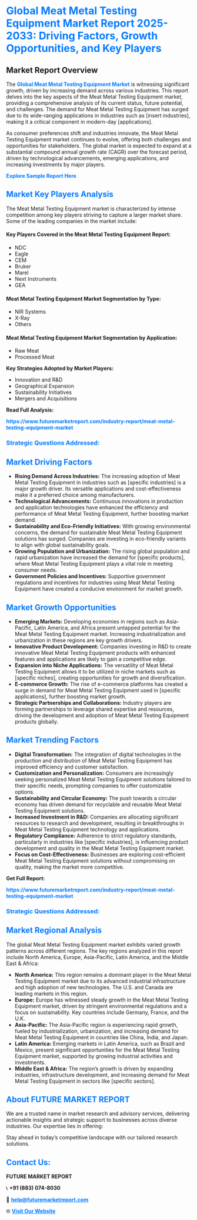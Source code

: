 <h1 style="color: #007BFF;">Global Meat Metal Testing Equipment Market Report 2025-2033: Driving Factors, Growth Opportunities, and Key Players</h1>

<section id="overview">
<h2>Market Report Overview</h2>
<p>The <a href="https://www.futuremarketreport.com/industry-report/meat-metal-testing-equipment-market" style="color: #007BFF; text-decoration: none;"><strong>Global Meat Metal Testing Equipment Market</strong></a> is witnessing significant growth, driven by increasing demand across various industries. This report delves into the key aspects of the Meat Metal Testing Equipment market, providing a comprehensive analysis of its current status, future potential, and challenges. The demand for Meat Metal Testing Equipment has surged due to its wide-ranging applications in industries such as [insert industries], making it a critical component in modern-day [applications].</p>
<p>As consumer preferences shift and industries innovate, the Meat Metal Testing Equipment market continues to evolve, offering both challenges and opportunities for stakeholders. The global market is expected to expand at a substantial compound annual growth rate (CAGR) over the forecast period, driven by technological advancements, emerging applications, and increasing investments by major players.</p>
</section>

<section id="overview">
<p><a href="https://www.futuremarketreport.com/request-sample/reportId=32347" style="color: #007BFF; text-decoration: none;"><strong>Explore Sample Report Here</strong></a></p>
</section>

<section id="key-players">
<h2 style="color: #007BFF;">Market Key Players Analysis</h2>
<p>The Meat Metal Testing Equipment market is characterized by intense competition among key players striving to capture a larger market share. Some of the leading companies in the market include:</p>
<h4>Key Players Covered in the Meat Metal Testing Equipment Report:</h4>
<ul><li>NDC</li><li>Eagle</li><li>CEM</li><li>Bruker</li><li>Marel</li><li>Next Instruments</li><li>GEA</li></ul>
<h4>Meat Metal Testing Equipment Market Segmentation by Type:</h4>
<ul><li>NIR Systems</li><li>X-Ray</li><li>Others</li></ul>

<h4>Meat Metal Testing Equipment Market Segmentation by Application:</h4>
<ul><li>Raw Meat</li><li>Processed Meat</li></ul>
<p><strong>Key Strategies Adopted by Market Players:</strong></p>
<ul>
<li>Innovation and R&D</li>
<li>Geographical Expansion</li>
<li>Sustainability Initiatives</li>
<li>Mergers and Acquisitions</li>
</ul>
</section>

<section>
<p><strong>Read Full Analysis: </strong></p><a href="https://www.futuremarketreport.com/industry-report/meat-metal-testing-equipment-market" style="color: #007BFF; text-decoration: none;"><strong>https://www.futuremarketreport.com/industry-report/meat-metal-testing-equipment-market</strong></a>
<h3 style="color: #007BFF;">Strategic Questions Addressed:</h3>
</section>

<section id="driving-factors">
<h2 style="color: #007BFF;">Market Driving Factors</h2>
<ul>
<li><strong>Rising Demand Across Industries:</strong> The increasing adoption of Meat Metal Testing Equipment in industries such as [specific industries] is a major growth driver. Its versatile applications and cost-effectiveness make it a preferred choice among manufacturers.</li>
<li><strong>Technological Advancements:</strong> Continuous innovations in production and application technologies have enhanced the efficiency and performance of Meat Metal Testing Equipment, further boosting market demand.</li>
<li><strong>Sustainability and Eco-Friendly Initiatives:</strong> With growing environmental concerns, the demand for sustainable Meat Metal Testing Equipment solutions has surged. Companies are investing in eco-friendly variants to align with global sustainability goals.</li>
<li><strong>Growing Population and Urbanization:</strong> The rising global population and rapid urbanization have increased the demand for [specific products], where Meat Metal Testing Equipment plays a vital role in meeting consumer needs.</li>
<li><strong>Government Policies and Incentives:</strong> Supportive government regulations and incentives for industries using Meat Metal Testing Equipment have created a conducive environment for market growth.</li>
</ul>
</section>

<section id="growth-opportunities">
<h2 style="color: #007BFF;">Market Growth Opportunities</h2>
<ul>
<li><strong>Emerging Markets:</strong> Developing economies in regions such as Asia-Pacific, Latin America, and Africa present untapped potential for the Meat Metal Testing Equipment market. Increasing industrialization and urbanization in these regions are key growth drivers.</li>
<li><strong>Innovative Product Development:</strong> Companies investing in R&D to create innovative Meat Metal Testing Equipment products with enhanced features and applications are likely to gain a competitive edge.</li>
<li><strong>Expansion into Niche Applications:</strong> The versatility of Meat Metal Testing Equipment allows it to be utilized in niche markets such as [specific niches], creating opportunities for growth and diversification.</li>
<li><strong>E-commerce Growth:</strong> The rise of e-commerce platforms has created a surge in demand for Meat Metal Testing Equipment used in [specific applications], further boosting market growth.</li>
<li><strong>Strategic Partnerships and Collaborations:</strong> Industry players are forming partnerships to leverage shared expertise and resources, driving the development and adoption of Meat Metal Testing Equipment products globally.</li>
</ul>
</section>

<section id="trending-factors">
<h2 style="color: #007BFF;">Market Trending Factors</h2>
<ul>
<li><strong>Digital Transformation:</strong> The integration of digital technologies in the production and distribution of Meat Metal Testing Equipment has improved efficiency and customer satisfaction.</li>
<li><strong>Customization and Personalization:</strong> Consumers are increasingly seeking personalized Meat Metal Testing Equipment solutions tailored to their specific needs, prompting companies to offer customizable options.</li>
<li><strong>Sustainability and Circular Economy:</strong> The push towards a circular economy has driven demand for recyclable and reusable Meat Metal Testing Equipment solutions.</li>
<li><strong>Increased Investment in R&D:</strong> Companies are allocating significant resources to research and development, resulting in breakthroughs in Meat Metal Testing Equipment technology and applications.</li>
<li><strong>Regulatory Compliance:</strong> Adherence to strict regulatory standards, particularly in industries like [specific industries], is influencing product development and quality in the Meat Metal Testing Equipment market.</li>
<li><strong>Focus on Cost-Effectiveness:</strong> Businesses are exploring cost-efficient Meat Metal Testing Equipment solutions without compromising on quality, making the market more competitive.</li>
</ul>
</section>

<section>
<p><strong>Get Full Report: </strong></p><a href="https://www.futuremarketreport.com/industry-report/meat-metal-testing-equipment-market" style="color: #007BFF; text-decoration: none;"><strong>https://www.futuremarketreport.com/industry-report/meat-metal-testing-equipment-market</strong></a>
<h3 style="color: #007BFF;">Strategic Questions Addressed:</h3>
</section>


<section id="regional-analysis">
<h2 style="color: #007BFF;">Market Regional Analysis</h2>
<p>The global Meat Metal Testing Equipment market exhibits varied growth patterns across different regions. The key regions analyzed in this report include North America, Europe, Asia-Pacific, Latin America, and the Middle East & Africa:</p>
<ul>
<li><strong>North America:</strong> This region remains a dominant player in the Meat Metal Testing Equipment market due to its advanced industrial infrastructure and high adoption of new technologies. The U.S. and Canada are leading markets in this region.</li>
<li><strong>Europe:</strong> Europe has witnessed steady growth in the Meat Metal Testing Equipment market, driven by stringent environmental regulations and a focus on sustainability. Key countries include Germany, France, and the U.K.</li>
<li><strong>Asia-Pacific:</strong> The Asia-Pacific region is experiencing rapid growth, fueled by industrialization, urbanization, and increasing demand for Meat Metal Testing Equipment in countries like China, India, and Japan.</li>
<li><strong>Latin America:</strong> Emerging markets in Latin America, such as Brazil and Mexico, present significant opportunities for the Meat Metal Testing Equipment market, supported by growing industrial activities and investments.</li>
<li><strong>Middle East & Africa:</strong> The region’s growth is driven by expanding industries, infrastructure development, and increasing demand for Meat Metal Testing Equipment in sectors like [specific sectors].</li>
</ul>
</section>

<footer>
<h2 style="color: #007BFF;">About FUTURE MARKET REPORT</h2>
<p>We are a trusted name in market research and advisory services, delivering actionable insights and strategic support to businesses across diverse industries. Our expertise lies in offering:</p>

<p>Stay ahead in today’s competitive landscape with our tailored research solutions.</p>

<h2 style="color: #007BFF;">Contact Us:</h2>
<p><strong>FUTURE MARKET REPORT</strong></p>
<p>📞 <strong>+91 (883) 074-8030</strong></p>
<p>📧 <strong><a href="mailto:help@futuremarketreport.com" style="color: #007BFF;">help@futuremarketreport.com</a></strong></p>
<p>🌐 <strong><a href="https://www.futuremarketreport.com/" style="color: #007BFF;">Visit Our Website</a></strong></p>
</footer>
